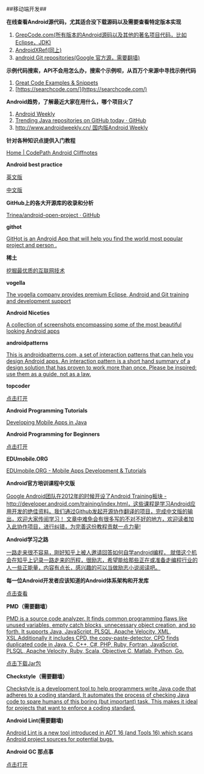 ##移动端开发##

**在线查看Android源代码，尤其适合没下载源码以及需要查看特定版本实现**

1. [GrepCode.com(所有版本的Android源码以及其他的著名项目代码，比如Eclipse，JDK)](http://grepcode.com/)
2. [AndroidXRef(同上)](http://androidxref.com/)
3. [android Git repositories(Google 官方源，需要翻墙)](https://android.googlesource.com/?format=HTML)


**示例代码搜索，API不会用怎么办，搜索个示例呗，从百万个来源中寻找示例代码**

1. [Great Code Examples & Snippets](http://www.codota.com/)
2. [https://searchcode.com/](https://searchcode.com/)

**Android趋势，了解最近大家在用什么，哪个项目火了**

1. [Android Weekly](http://androidweekly.net/)
2. [Trending Java repositories on GitHub today · GitHub](https://github.com/trending?l=java)
3. [http://www.androidweekly.cn/ 国内版Android Weekly](http://www.androidweekly.cn/)

**针对各种知识点提供入门教程**

[Home | CodePath Android Cliffnotes](http://guides.codepath.com/android)

**Android best practice**

[英文版](https://github.com/futurice/android-best-practices)

[中文版](https://github.com/futurice/android-best-practices/blob/master/translations/Chinese/README.cn.md)

**GitHub上的各大开源库的收录和分析**

[Trinea/android-open-project · GitHub](https://github.com/Trinea/android-open-project)

**githot**

[GitHot is an Android App that will help you find the world most popular project and person .](https://github.com/andyiac/githot)

**稀土**

[挖掘最优质的互联网技术](http://zhuanlan.zhihu.com/xitucircle/20244605)

**vogella**

[The vogella company provides premium Eclipse, Android and Git training and development support](http://www.vogella.com/tutorials/android.html)

**Android Niceties**

[A collection of screenshots encompassing some of the most beautiful looking Android apps](http://androidniceties.tumblr.com/)

**androidpatterns**

[This is androidpatterns.com, a set of interaction patterns that can help you design Android apps. An interaction pattern is a short hand summary of a design solution that has proven to work more than once. Please be inspired: use them as a guide, not as a law.](http://unitid.nl/androidpatterns/)

**topcoder**

[点击打开](https://www.topcoder.com/)

**Android Programming Tutorials**

[Developing Mobile Apps in Java](http://www.coreservlets.com/android-tutorial/)

**Android Programming for Beginners**

[点击打开](http://www.linux.com/learn/docs/683628-android-programming-for-beginners-part-1)

**EDUmobile.ORG**

[EDUmobile.ORG - Mobile Apps Development & Tutorials](http://www.edumobile.org/)

**Android官方培训课程中文版**

[Google Android团队在2012年的时候开设了Android Training板块 - http://developer.android.com/training/index.html，这些课程是学习Android应用开发的绝佳资料。我们通过Github发起开源协作翻译的项目，完成中文版的输出，欢迎大家传阅学习！ 文章中难免会有很多写的不对不好的地方，欢迎读者加入此协作项目，进行纠错，为完善这份教程贡献一点力量!](http://hukai.me/android-training-course-in-chinese/index.html)

**Android学习之路**

[一路走来很不容易，刚好知乎上被人邀请回答如何自学android编程， 就借这个机会在知乎上记录一路走来的历程，很励志，希望能给那些正在或准备走编程行业的人一些正能量，内容有点长，感兴趣的可以当做励志小说阅读吧。](http://www.stormzhang.com/android/2014/07/07/learn-android-from-rookie/)


**每一位Android开发者应该知道的Android体系架构和开发库**

[点击查看](http://android.jobbole.com/60202/)


**PMD（需要翻墙）**

[PMD is a source code analyzer. It finds common programming flaws like unused variables, empty catch blocks, unnecessary object creation, and so forth. It supports Java, JavaScript, PLSQL, Apache Velocity, XML, XSL.Additionally it includes CPD, the copy-paste-detector. CPD finds duplicated code in Java, C, C++, C#, PHP, Ruby, Fortran, JavaScript, PLSQL, Apache Velocity, Ruby, Scala, Objective C, Matlab, Python, Go.](https://pmd.github.io/)

[点击下载Jar包](https://raw.githubusercontent.com/tb-yangshu/AndroidLearningResource/master/download/pmd-bin-5.4.0.zip)

**Checkstyle（需要翻墙）**

[Checkstyle is a development tool to help programmers write Java code that adheres to a coding standard. It automates the process of checking Java code to spare humans of this boring (but important) task. This makes it ideal for projects that want to enforce a coding standard.](http://checkstyle.sourceforge.net/)

**Android Lint(需要翻墙)**

[Android Lint is a new tool introduced in ADT 16 (and Tools 16) which scans Android project sources for potential bugs.](http://tools.android.com/tips/lint)

**Android GC 那点事**

[点击打开](http://gold.xitu.io/entry/5625144060b2b199f769ef74/view)